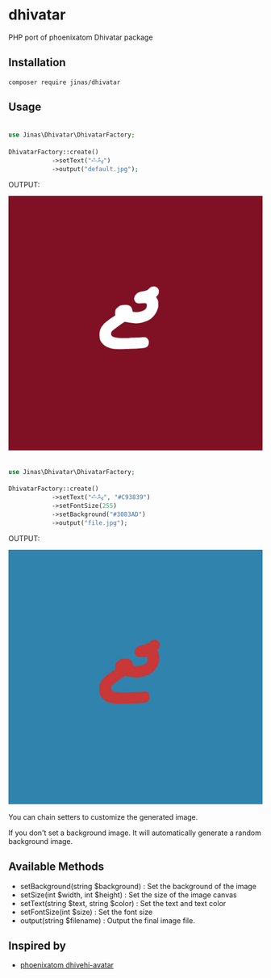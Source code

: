# dhivatar
PHP port of phoenixatom Dhivatar package


## Installation

```
composer require jinas/dhivatar
```

## Usage

```php

use Jinas\Dhivatar\DhivatarFactory;

DhivatarFactory::create()
            ->setText("ޖިނާސް")
            ->output("default.jpg");        
```
OUTPUT:

![default](examples/default.jpg)

```php

use Jinas\Dhivatar\DhivatarFactory;

DhivatarFactory::create()
            ->setText("ޖިނާސް", "#C93839")
            ->setFontSize(255)
            ->setBackground("#3083AD")
            ->output("file.jpg");            
```
OUTPUT:

![default](examples/file.jpg)

You can chain setters to customize the generated image.

If you don't set a background image. It will automatically generate a random background image.

## Available Methods

- setBackground(string $background) : Set the background of the image
- setSize(int $width, int $height) : Set the size of the image canvas
- setText(string $text, string $color) : Set the text and text color
- setFontSize(int $size) : Set the font size
- output(string $filename) : Output the final image file.

## Inspired by

- [phoenixatom dhivehi-avatar](https://github.com/phoenixatom/dhivehi-avatar)

